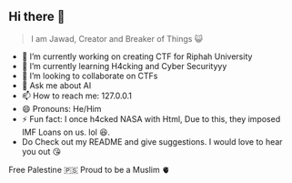 ## Hi there 👋                                                     
                     
> I am Jawad, Creator and Breaker of Things 😺 
                         
- 🔭 I’m currently working on creating CTF for Riphah University
- 🌱 I’m currently learning H4cking and Cyber Securityyy
- 👯 I’m looking to collaborate on CTFs
- 💬 Ask me about AI
- 📫 How to reach me: 127.0.0.1
- 😄 Pronouns: He/Him
- ⚡ Fun fact: I once h4cked NASA with Html, Due to this, they imposed IMF Loans on us. lol 😆.
- Do Check out my README and give suggestions. I would love to hear you out 😘

Free Palestine 🇵🇸
Proud to be a Muslim 🫀
